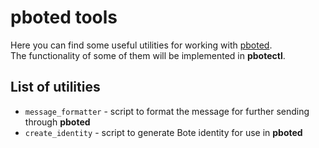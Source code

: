 # pboted tools

Here you can find some useful utilities for working with [pboted](https://github.com/polistern/pboted).   
The functionality of some of them will be implemented in **pbotectl**.   

## List of utilities

- `message_formatter` - script to format the message for further sending through **pboted**
- `create_identity` - script to generate Bote identity for use in **pboted**
